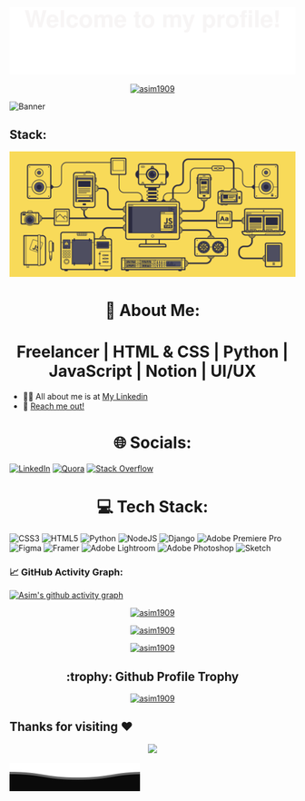 ![](assets/Bottom_up.svg)

<!--   my-ticker --> 


<p align="center"> 
<a href="https://readme-typing-svg.herokuapp.com"><img src="https://readme-typing-svg.herokuapp.com?color=%2336BCF7&center=true&vCenter=true&width=600&lines=Hi+there+👋,+I+am+Asim+Rana;+Welcome+to+My+Profile+!;Always+learning+new+things+!+!+!" alt="asim1909" /></a>
</p>

<!-- ---------------------------------------------------------------------------------------------------------------------------------- -->


![Banner](https://user-images.githubusercontent.com/118390636/212413036-7883ce7f-11d9-478c-a49e-7b9079bc66bc.png)

<!-- ---------------------------------------------------------------------------------------------------------------------------------- -->


## Stack:

<img src="/assets/stack-js.gif"/>

<!-- ---------------------------------------------------------------------------------------------------------------------------------- -->


# <h1 align="center">💫 About Me: </h1>
<h1 align="center"> Freelancer | HTML & CSS | Python | JavaScript | Notion | UI/UX </h1>

- 👨‍💻 All about me is at [My Linkedin](https://www.linkedin.com/in/asim-rana/)
- 📧 [Reach me out!](work.asimrana@gmail.com)

<!-- ---------------------------------------------------------------------------------------------------------------------------------- -->


# <h1 align="center"> 🌐 Socials: </h1>
[![LinkedIn](https://img.shields.io/badge/LinkedIn-%230077B5.svg?logo=linkedin&logoColor=white)](https://linkedin.com/in/asim-rana/) [![Quora](https://img.shields.io/badge/Quora-%23B92B27.svg?logo=Quora&logoColor=white)](https://quora.com/profile/Asim-Rana-73) [![Stack Overflow](https://img.shields.io/badge/-Stackoverflow-FE7A16?logo=stack-overflow&logoColor=white)](https://stackoverflow.com/users/20802475)

<!-- ---------------------------------------------------------------------------------------------------------------------------------- -->


# <h1 align="center"> 💻 Tech Stack: </h1>
![CSS3](https://img.shields.io/badge/css3-%231572B6.svg?style=for-the-badge&logo=css3&logoColor=white) ![HTML5](https://img.shields.io/badge/html5-%23E34F26.svg?style=for-the-badge&logo=html5&logoColor=white) ![Python](https://img.shields.io/badge/python-3670A0?style=for-the-badge&logo=python&logoColor=ffdd54)  ![NodeJS](https://img.shields.io/badge/node.js-6DA55F?style=for-the-badge&logo=node.js&logoColor=white) ![Django](https://img.shields.io/badge/django-%23092E20.svg?style=for-the-badge&logo=django&logoColor=white) ![Adobe Premiere Pro](https://img.shields.io/badge/Adobe%20Premiere%20Pro-9999FF.svg?style=for-the-badge&logo=Adobe%20Premiere%20Pro&logoColor=white) ![Figma](https://img.shields.io/badge/figma-%23F24E1E.svg?style=for-the-badge&logo=figma&logoColor=white) ![Framer](https://img.shields.io/badge/Framer-black?style=for-the-badge&logo=framer&logoColor=blue) ![Adobe Lightroom](https://img.shields.io/badge/Adobe%20Lightroom-31A8FF.svg?style=for-the-badge&logo=Adobe%20Lightroom&logoColor=white) ![Adobe Photoshop](https://img.shields.io/badge/adobephotoshop-%2331A8FF.svg?style=for-the-badge&logo=adobephotoshop&logoColor=white) ![Sketch](https://img.shields.io/badge/Sketch-FFB387?style=for-the-badge&logo=sketch&logoColor=black)

<!-- ---------------------------------------------------------------------------------------------------------------------------------- -->


<!--   GitHub stats graph -->
### 📈 GitHub Activity Graph:
[![Asim's github activity graph](https://github-readme-activity-graph.cyclic.app/graph?username=asim1909&theme=github-compact)](https://github.com/asim1909/github-readme-activity-graph)


<!-- ---------------------------------------------------------------------------------------------------------------------------------- -->

<p align="center"> 
<a href="https://github-readme-stats.vercel.app"><img src="https://github-readme-stats.vercel.app/api?username=asim1909&show_icons=true&theme=radical" alt="asim1909" /></a>
</p>


<!-- ---------------------------------------------------------------------------------------------------------------------------------- -->

<p align="center"> 
<a href="https://github-readme-streak-stats.herokuapp.com"><img src="https://github-readme-streak-stats.herokuapp.com/?user=asim1909&theme=radical&hide_border=false)" alt="asim1909" /></a>
</p>

<!-- ---------------------------------------------------------------------------------------------------------------------------------- -->

<p align="center"> 
<a href="https://github-readme-stats.vercel.app"><img src="https://github-readme-stats.vercel.app/api/top-langs/?username=asim1909&theme=radical&hide_border=false&include_all_commits=false&count_private=false&layout=compact" alt="asim1909" /></a>
</p>

<!-- ---------------------------------------------------------------------------------------------------------------------------------- -->

<h2 align="center"> :trophy: Github Profile Trophy </h1>

<p align="center"> 
<a href="https://github.com/ryo-ma/github-profile-trophy"><img src="https://github-profile-trophy.vercel.app/?username=asim1909&theme=radical" alt="asim1909" /></a>
</p>

<!-- ---------------------------------------------------------------------------------------------------------------------------------- -->


## Thanks for visiting :heart:

<p align="center"> 
<img src="https://profile-counter.glitch.me/asim1909/count.svg"> 
</p>

<!-- ---------------------------------------------------------------------------------------------------------------------------------- -->


![Bottom](assets/Bottom_down.svg)
